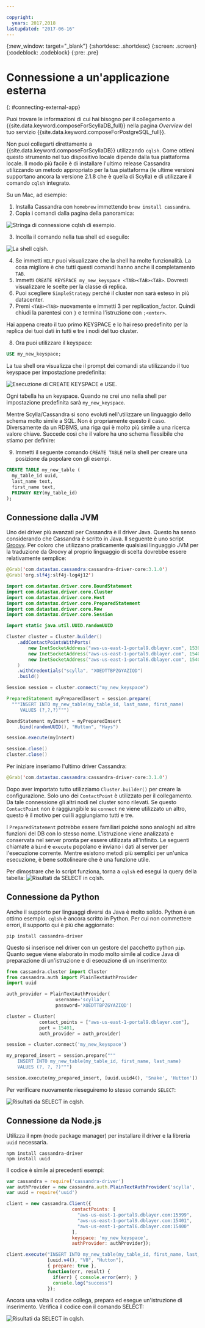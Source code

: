 ```yaml
---

copyright:
  years: 2017,2018
lastupdated: "2017-06-16"
---
```


{:new_window: target="_blank"}
{:shortdesc: .shortdesc}
{:screen: .screen}
{:codeblock: .codeblock}
{:pre: .pre}

# Connessione a un'applicazione esterna
{: #connecting-external-app}

Puoi trovare le informazioni di cui hai bisogno per il collegamento a {{site.data.keyword.composeForScyllaDB_full}} nella pagina *Overview* del tuo servizio {{site.data.keyword.composeForPostgreSQL_full}}.

Non puoi collegarti direttamente a {{site.data.keyword.composeForScyllaDB}} utilizzando `cqlsh`. Come ottieni questo strumento nel tuo dispositivo locale dipende dalla tua piattaforma locale. Il modo più facile è di installare l'ultimo release Cassandra utilizzando un metodo appropriato per la tua piattaforma (le ultime versioni supportano ancora la versione 2.1.8 che è quella di Scylla) e di utilizzare il comando `cqlsh` integrato.

Su un Mac, ad esempio:

1. Installa Cassandra con `homebrew` immettendo `brew install cassandra`.
2. Copia i comandi dalla pagina della panoramica:

  ![Stringa di connessione `cqlsh` di esempio.](./cqlsh_connection_string "Stringa di connessione cqlsh di esempio")

3. Incolla il comando nella tua shell ed eseguilo:

  ![La shell `cqlsh`.](./cqlsh_shell.png "La shell cqlsh")

4. Se immetti `HELP` puoi visualizzare che la shell ha molte funzionalità. La cosa migliore è che tutti questi comandi hanno anche il completamento `TAB`.
5. Immetti `CREATE KEYSPACE my_new_keyspace <TAB><TAB><TAB>`. Dovresti visualizzare le scelte per la classe di replica.
6. Puoi scegliere `SimpleStrategy` perché il cluster non sarà esteso in più datacenter.
7. Premi `<TAB><TAB>` nuovamente e immetti 3 per replication_factor. Quindi chiudi la parentesi con `}` e termina l'istruzione con `;<enter>`.

  Hai appena creato il tuo primo KEYSPACE e lo hai reso predefinito per la replica dei tuoi dati in tutti e tre i nodi del tuo cluster.

8. Ora puoi utilizzare il keyspace:

  ```sql
  USE my_new_keyspace;
  ```

  La tua shell ora visualizza che il prompt dei comandi sta utilizzando il tuo keyspace per impostazione predefinita:

  ![Esecuzione di `CREATE KEYSPACE` e `USE`.](./images/running_create_keyspace_use.png "Esecuzione di `CREATE KEYSPACE` e `USE`")

  Ogni tabella ha un keyspace. Quando ne crei uno nella shell per impostazione predefinita sarà `my_new_keyspace`.

  Mentre Scylla/Cassandra si sono evoluti nell'utilizzare un linguaggio dello schema molto simile a SQL. Non è propriamente questo il caso. Diversamente da un RDBMS, una riga qui è molto più simile a una ricerca valore chiave. Succede così che il valore ha uno schema flessibile che stiamo per definire:

9. Immetti il seguente comando `CREATE TABLE` nella shell per creare una posizione da popolare con gli esempi.

  ```sql
  CREATE TABLE my_new_table (
    my_table_id uuid,
    last_name text,
    first_name text,
    PRIMARY KEY(my_table_id)
  );
  ```

## Connessione dalla JVM

Uno dei driver più avanzati per Cassandra è il driver Java. Questo ha senso considerando che Cassandra è scritto in Java. Il seguente è uno script [Groovy](http://www.groovy-lang.org/documentation.html#gettingstarted). Per coloro che utilizzano praticamente qualsiasi linguaggio JVM per la traduzione da Groovy al proprio linguaggio di scelta dovrebbe essere relativamente semplice:

```java
@Grab('com.datastax.cassandra:cassandra-driver-core:3.1.0')
@Grab('org.slf4j:slf4j-log4j12')

import com.datastax.driver.core.BoundStatement
import com.datastax.driver.core.Cluster
import com.datastax.driver.core.Host
import com.datastax.driver.core.PreparedStatement
import com.datastax.driver.core.Row
import com.datastax.driver.core.Session

import static java.util.UUID.randomUUID

Cluster cluster = Cluster.builder()
    .addContactPointsWithPorts(
        new InetSocketAddress("aws-us-east-1-portal9.dblayer.com", 15399 ),
        new InetSocketAddress("aws-us-east-1-portal9.dblayer.com", 15401 ),
        new InetSocketAddress("aws-us-east-1-portal6.dblayer.com", 15400 )
    )
    .withCredentials("scylla", "XOEDTTBPZGYAZIQD")
    .build()

Session session = cluster.connect("my_new_keyspace")

PreparedStatement myPreparedInsert = session.prepare(
  """INSERT INTO my_new_table(my_table_id, last_name, first_name)
     VALUES (?,?,?)""")

BoundStatement myInsert = myPreparedInsert
    .bind(randomUUID(), "Hutton", "Hays")

session.execute(myInsert)

session.close()
cluster.close()
```

Per iniziare inseriamo l'ultimo driver Cassandra:

```java
@Grab('com.datastax.cassandra:cassandra-driver-core:3.1.0')
```

Dopo aver importato tutto utilizziamo `Cluster.builder()` per creare la configurazione. Solo uno dei `ContactPoint` è utilizzato per il collegamento. Da tale connessione gli altri nodi nel cluster sono rilevati. Se questo `ContactPoint` non è raggiungibile su `connect` ne viene utilizzato un altro, questo è il motivo per cui li aggiungiamo tutti e tre.

I `PreparedStatement` potrebbe essere familiari poiché sono analoghi ad altre funzioni del DB con lo stesso nome. L'istruzione viene analizzata e conservata nel server pronta per essere utilizzata all'infinito. Le seguenti chiamate a `bind` e `execute` popolano e inviano i dati al server per l'esecuzione corrente. Mentre esistono metodi più semplici per un'unica esecuzione, è bene sottolineare che è una funzione utile.

Per dimostrare che lo script funziona, torna a `cqlsh` ed esegui la query della tabella:
![Risultati da `SELECT` in `cqlsh`.](./images/results_select_java.png "Risultati da Select")

## Connessione da Python

Anche il supporto per linguaggi diversi da Java è molto solido. Python è un ottimo esempio. `cqlsh` è ancora scritto in Python. Per cui non commettere errori, il supporto qui è più che aggiornato:

```shell
pip install cassandra-driver
```

Questo si inserisce nel driver con un gestore del pacchetto python `pip`. Quanto segue viene elaborato in modo molto simile al codice Java di preparazione di un'istruzione e di esecuzione di un inserimento:

```python
from cassandra.cluster import Cluster
from cassandra.auth import PlainTextAuthProvider
import uuid

auth_provider = PlainTextAuthProvider(
                  username='scylla',
                  password='XOEDTTBPZGYAZIQD')

cluster = Cluster(
            contact_points = ["aws-us-east-1-portal9.dblayer.com"],
            port = 15401,
            auth_provider = auth_provider)

session = cluster.connect('my_new_keyspace')

my_prepared_insert = session.prepare("""
    INSERT INTO my_new_table(my_table_id, first_name, last_name)
    VALUES (?, ?, ?)""")

session.execute(my_prepared_insert, [uuid.uuid4(), 'Snake', 'Hutton'])
```

Per verificare nuovamente rieseguiremo lo stesso comando `SELECT`:

![Risultati da `SELECT` in `cqlsh`.](./images/results_select_python.png "Risultati da Select")

## Connessione da Node.js

Utilizza il npm (node package manager) per installare il driver e la libreria `uuid` necessaria.

```shell
npm install cassandra-driver
npm install uuid
```

 Il codice è simile ai precedenti esempi:

```javascript
var cassandra = require('cassandra-driver')
var authProvider = new cassandra.auth.PlainTextAuthProvider('scylla', 'XOEDTTBPZGYAZIQD')
var uuid = require('uuid')

client = new cassandra.Client({
                        contactPoints: [
                          "aws-us-east-1-portal9.dblayer.com:15399",
                          "aws-us-east-1-portal9.dblayer.com:15401",
                          "aws-us-east-1-portal6.dblayer.com:15400"
                        ],
                        keyspace: 'my_new_keyspace',
                        authProvider: authProvider});

client.execute("INSERT INTO my_new_table(my_table_id, first_name, last_name) VALUES(?,?,?)",
               [uuid.v4(), "V8", "Hutton"],
               { prepare: true },
               function(err, result) {
                 if(err) { console.error(err); }
                 console.log("success")
               });

```

Ancora una volta il codice collega, prepara ed esegue un'istruzione di inserimento. Verifica il codice con il comando SELECT:

![Risultati da `SELECT` in `cqlsh`.](./images/results_select_node.png "Risultati da Select")
